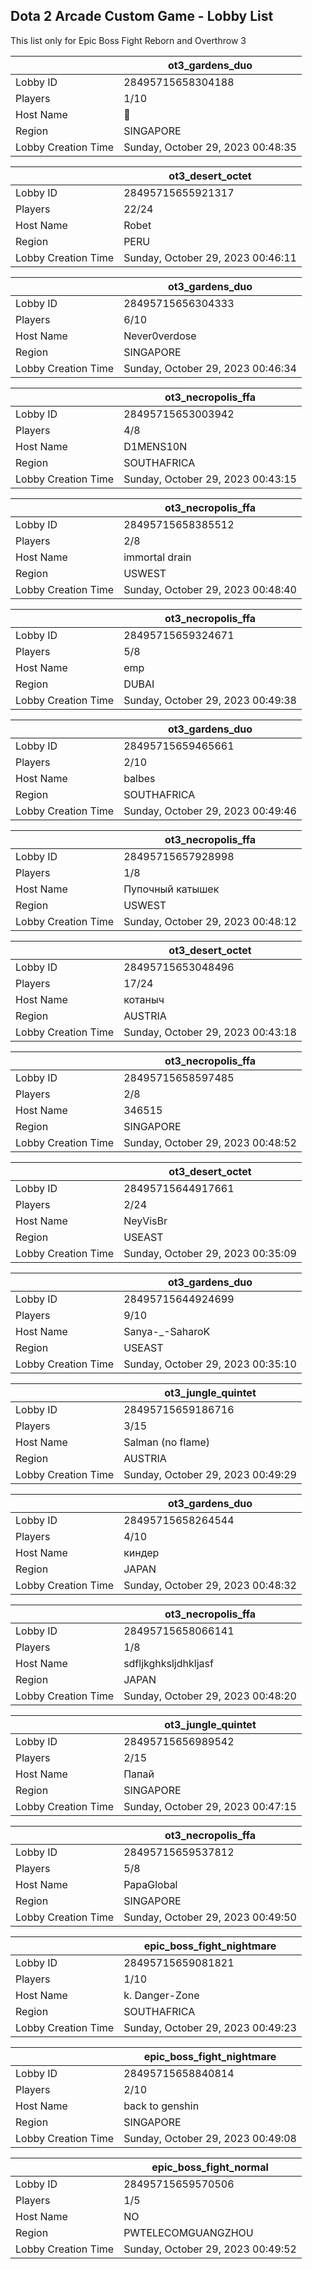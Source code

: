 ## Dota 2 Arcade Custom Game - Lobby List

This list only for Epic Boss Fight Reborn and Overthrow 3

|  | ot3_gardens_duo |
| ------ | ------ |
| Lobby ID | 28495715658304188 |
| Players | 1/10 |
| Host Name | 🚷 |
| Region | SINGAPORE |
| Lobby Creation Time | Sunday, October 29, 2023 00:48:35 |


|  | ot3_desert_octet |
| ------ | ------ |
| Lobby ID | 28495715655921317 |
| Players | 22/24 |
| Host Name | Robet |
| Region | PERU |
| Lobby Creation Time | Sunday, October 29, 2023 00:46:11 |


|  | ot3_gardens_duo |
| ------ | ------ |
| Lobby ID | 28495715656304333 |
| Players | 6/10 |
| Host Name | Never0verdose |
| Region | SINGAPORE |
| Lobby Creation Time | Sunday, October 29, 2023 00:46:34 |


|  | ot3_necropolis_ffa |
| ------ | ------ |
| Lobby ID | 28495715653003942 |
| Players | 4/8 |
| Host Name | D1MENS10N |
| Region | SOUTHAFRICA |
| Lobby Creation Time | Sunday, October 29, 2023 00:43:15 |


|  | ot3_necropolis_ffa |
| ------ | ------ |
| Lobby ID | 28495715658385512 |
| Players | 2/8 |
| Host Name | immortal drain |
| Region | USWEST |
| Lobby Creation Time | Sunday, October 29, 2023 00:48:40 |


|  | ot3_necropolis_ffa |
| ------ | ------ |
| Lobby ID | 28495715659324671 |
| Players | 5/8 |
| Host Name | emp |
| Region | DUBAI |
| Lobby Creation Time | Sunday, October 29, 2023 00:49:38 |


|  | ot3_gardens_duo |
| ------ | ------ |
| Lobby ID | 28495715659465661 |
| Players | 2/10 |
| Host Name | balbes |
| Region | SOUTHAFRICA |
| Lobby Creation Time | Sunday, October 29, 2023 00:49:46 |


|  | ot3_necropolis_ffa |
| ------ | ------ |
| Lobby ID | 28495715657928998 |
| Players | 1/8 |
| Host Name | Пупочный катышек |
| Region | USWEST |
| Lobby Creation Time | Sunday, October 29, 2023 00:48:12 |


|  | ot3_desert_octet |
| ------ | ------ |
| Lobby ID | 28495715653048496 |
| Players | 17/24 |
| Host Name | котаныч |
| Region | AUSTRIA |
| Lobby Creation Time | Sunday, October 29, 2023 00:43:18 |


|  | ot3_necropolis_ffa |
| ------ | ------ |
| Lobby ID | 28495715658597485 |
| Players | 2/8 |
| Host Name | 346515 |
| Region | SINGAPORE |
| Lobby Creation Time | Sunday, October 29, 2023 00:48:52 |


|  | ot3_desert_octet |
| ------ | ------ |
| Lobby ID | 28495715644917661 |
| Players | 2/24 |
| Host Name | NeyVisBr |
| Region | USEAST |
| Lobby Creation Time | Sunday, October 29, 2023 00:35:09 |


|  | ot3_gardens_duo |
| ------ | ------ |
| Lobby ID | 28495715644924699 |
| Players | 9/10 |
| Host Name | Sanya-_-SaharoK |
| Region | USEAST |
| Lobby Creation Time | Sunday, October 29, 2023 00:35:10 |


|  | ot3_jungle_quintet |
| ------ | ------ |
| Lobby ID | 28495715659186716 |
| Players | 3/15 |
| Host Name | Salman (no flame) |
| Region | AUSTRIA |
| Lobby Creation Time | Sunday, October 29, 2023 00:49:29 |


|  | ot3_gardens_duo |
| ------ | ------ |
| Lobby ID | 28495715658264544 |
| Players | 4/10 |
| Host Name | киндер |
| Region | JAPAN |
| Lobby Creation Time | Sunday, October 29, 2023 00:48:32 |


|  | ot3_necropolis_ffa |
| ------ | ------ |
| Lobby ID | 28495715658066141 |
| Players | 1/8 |
| Host Name | sdfljkghksljdhkljasf |
| Region | JAPAN |
| Lobby Creation Time | Sunday, October 29, 2023 00:48:20 |


|  | ot3_jungle_quintet |
| ------ | ------ |
| Lobby ID | 28495715656989542 |
| Players | 2/15 |
| Host Name | Папай |
| Region | SINGAPORE |
| Lobby Creation Time | Sunday, October 29, 2023 00:47:15 |


|  | ot3_necropolis_ffa |
| ------ | ------ |
| Lobby ID | 28495715659537812 |
| Players | 5/8 |
| Host Name | PapaGlobal |
| Region | SINGAPORE |
| Lobby Creation Time | Sunday, October 29, 2023 00:49:50 |


|  | epic_boss_fight_nightmare |
| ------ | ------ |
| Lobby ID | 28495715659081821 |
| Players | 1/10 |
| Host Name | k. Danger-Zone |
| Region | SOUTHAFRICA |
| Lobby Creation Time | Sunday, October 29, 2023 00:49:23 |


|  | epic_boss_fight_nightmare |
| ------ | ------ |
| Lobby ID | 28495715658840814 |
| Players | 2/10 |
| Host Name | back to genshin |
| Region | SINGAPORE |
| Lobby Creation Time | Sunday, October 29, 2023 00:49:08 |


|  | epic_boss_fight_normal |
| ------ | ------ |
| Lobby ID | 28495715659570506 |
| Players | 1/5 |
| Host Name | NO |
| Region | PWTELECOMGUANGZHOU |
| Lobby Creation Time | Sunday, October 29, 2023 00:49:52 |


